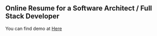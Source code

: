 
## Online Resume for a Software Architect / Full Stack Developer

You can find demo at [Here](https://jreisz.github.io/www.reisz.com/)
